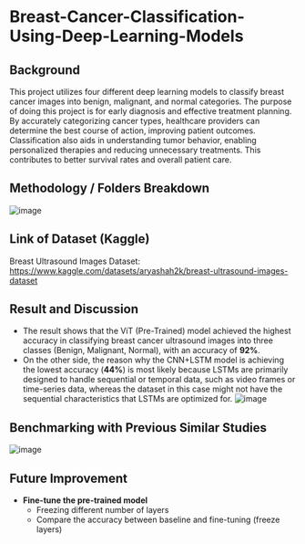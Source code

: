 ﻿# Breast-Cancer-Classification-Using-Deep-Learning-Models

## Background
This project utilizes four different deep learning models to classify breast cancer images into benign, malignant, and normal categories. The purpose of doing this project is for early diagnosis and effective treatment planning. By accurately categorizing cancer types, healthcare providers can determine the best course of action, improving patient outcomes. Classification also aids in understanding tumor behavior, enabling personalized therapies and reducing unnecessary treatments. This contributes to better survival rates and overall patient care.

## Methodology / Folders Breakdown
![image](https://github.com/user-attachments/assets/e7ce4103-0ab6-4476-9cb5-735a9e228028)

## Link of Dataset (Kaggle)
Breast Ultrasound Images Dataset: https://www.kaggle.com/datasets/aryashah2k/breast-ultrasound-images-dataset

## Result and Discussion
- The result shows that the ViT (Pre-Trained) model achieved the highest accuracy in classifying breast cancer ultrasound images into three classes (Benign, Malignant, Normal), with an accuracy of **92%**.
- On the other side, the reason why the CNN+LSTM model is achieving the lowest accuracy (**44%**) is most likely because LSTMs are primarily designed to handle sequential or temporal data, such as video frames or time-series data, whereas the dataset in this case might not have the sequential characteristics that LSTMs are optimized for.
![image](https://github.com/user-attachments/assets/35263658-0d18-444c-84e1-3b0a39156b06)

## Benchmarking with Previous Similar Studies
![image](https://github.com/user-attachments/assets/d604bf53-7496-4e95-bb12-b508e0be5ee7)

## Future Improvement
- **Fine-tune the pre-trained model**
  - Freezing different number of layers
  - Compare the accuracy between baseline and fine-tuning (freeze layers)

